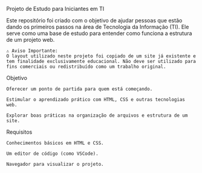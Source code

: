 Projeto de Estudo para Iniciantes em TI

Este repositório foi criado com o objetivo de ajudar pessoas que estão dando os primeiros passos na área de Tecnologia da Informação (TI). Ele serve como uma base de estudo para entender como funciona a estrutura de um projeto web.

    ⚠️ Aviso Importante:
    O layout utilizado neste projeto foi copiado de um site já existente e tem finalidade exclusivamente educacional. Não deve ser utilizado para fins comerciais ou redistribuído como um trabalho original.

Objetivo

    Oferecer um ponto de partida para quem está começando.

    Estimular o aprendizado prático com HTML, CSS e outras tecnologias web.

    Explorar boas práticas na organização de arquivos e estrutura de um site.

Requisitos

    Conhecimentos básicos em HTML e CSS.

    Um editor de código (como VSCode).

    Navegador para visualizar o projeto.

